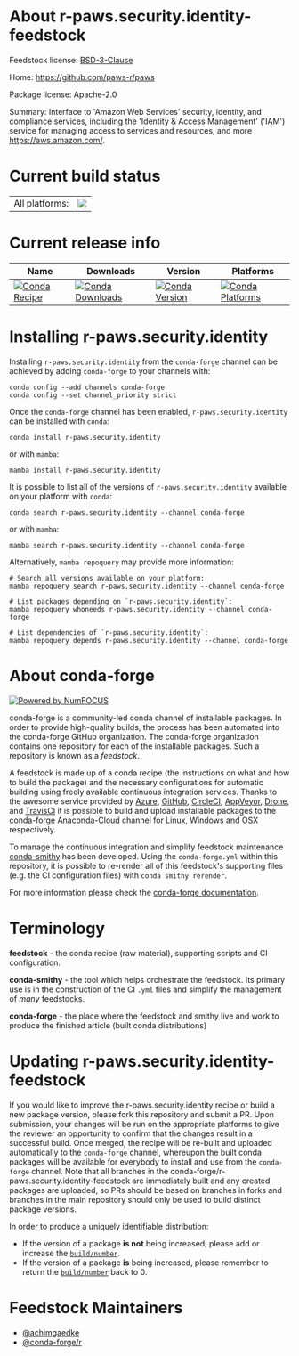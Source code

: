 About r-paws.security.identity-feedstock
========================================

Feedstock license: [BSD-3-Clause](https://github.com/conda-forge/r-paws.security.identity-feedstock/blob/main/LICENSE.txt)

Home: https://github.com/paws-r/paws

Package license: Apache-2.0

Summary: Interface to 'Amazon Web Services' security, identity, and compliance services, including the 'Identity & Access Management' ('IAM') service for managing access to services and resources, and more <https://aws.amazon.com/>.

Current build status
====================


<table><tr><td>All platforms:</td>
    <td>
      <a href="https://dev.azure.com/conda-forge/feedstock-builds/_build/latest?definitionId=14235&branchName=main">
        <img src="https://dev.azure.com/conda-forge/feedstock-builds/_apis/build/status/r-paws.security.identity-feedstock?branchName=main">
      </a>
    </td>
  </tr>
</table>

Current release info
====================

| Name | Downloads | Version | Platforms |
| --- | --- | --- | --- |
| [![Conda Recipe](https://img.shields.io/badge/recipe-r--paws.security.identity-green.svg)](https://anaconda.org/conda-forge/r-paws.security.identity) | [![Conda Downloads](https://img.shields.io/conda/dn/conda-forge/r-paws.security.identity.svg)](https://anaconda.org/conda-forge/r-paws.security.identity) | [![Conda Version](https://img.shields.io/conda/vn/conda-forge/r-paws.security.identity.svg)](https://anaconda.org/conda-forge/r-paws.security.identity) | [![Conda Platforms](https://img.shields.io/conda/pn/conda-forge/r-paws.security.identity.svg)](https://anaconda.org/conda-forge/r-paws.security.identity) |

Installing r-paws.security.identity
===================================

Installing `r-paws.security.identity` from the `conda-forge` channel can be achieved by adding `conda-forge` to your channels with:

```
conda config --add channels conda-forge
conda config --set channel_priority strict
```

Once the `conda-forge` channel has been enabled, `r-paws.security.identity` can be installed with `conda`:

```
conda install r-paws.security.identity
```

or with `mamba`:

```
mamba install r-paws.security.identity
```

It is possible to list all of the versions of `r-paws.security.identity` available on your platform with `conda`:

```
conda search r-paws.security.identity --channel conda-forge
```

or with `mamba`:

```
mamba search r-paws.security.identity --channel conda-forge
```

Alternatively, `mamba repoquery` may provide more information:

```
# Search all versions available on your platform:
mamba repoquery search r-paws.security.identity --channel conda-forge

# List packages depending on `r-paws.security.identity`:
mamba repoquery whoneeds r-paws.security.identity --channel conda-forge

# List dependencies of `r-paws.security.identity`:
mamba repoquery depends r-paws.security.identity --channel conda-forge
```


About conda-forge
=================

[![Powered by
NumFOCUS](https://img.shields.io/badge/powered%20by-NumFOCUS-orange.svg?style=flat&colorA=E1523D&colorB=007D8A)](https://numfocus.org)

conda-forge is a community-led conda channel of installable packages.
In order to provide high-quality builds, the process has been automated into the
conda-forge GitHub organization. The conda-forge organization contains one repository
for each of the installable packages. Such a repository is known as a *feedstock*.

A feedstock is made up of a conda recipe (the instructions on what and how to build
the package) and the necessary configurations for automatic building using freely
available continuous integration services. Thanks to the awesome service provided by
[Azure](https://azure.microsoft.com/en-us/services/devops/), [GitHub](https://github.com/),
[CircleCI](https://circleci.com/), [AppVeyor](https://www.appveyor.com/),
[Drone](https://cloud.drone.io/welcome), and [TravisCI](https://travis-ci.com/)
it is possible to build and upload installable packages to the
[conda-forge](https://anaconda.org/conda-forge) [Anaconda-Cloud](https://anaconda.org/)
channel for Linux, Windows and OSX respectively.

To manage the continuous integration and simplify feedstock maintenance
[conda-smithy](https://github.com/conda-forge/conda-smithy) has been developed.
Using the ``conda-forge.yml`` within this repository, it is possible to re-render all of
this feedstock's supporting files (e.g. the CI configuration files) with ``conda smithy rerender``.

For more information please check the [conda-forge documentation](https://conda-forge.org/docs/).

Terminology
===========

**feedstock** - the conda recipe (raw material), supporting scripts and CI configuration.

**conda-smithy** - the tool which helps orchestrate the feedstock.
                   Its primary use is in the construction of the CI ``.yml`` files
                   and simplify the management of *many* feedstocks.

**conda-forge** - the place where the feedstock and smithy live and work to
                  produce the finished article (built conda distributions)


Updating r-paws.security.identity-feedstock
===========================================

If you would like to improve the r-paws.security.identity recipe or build a new
package version, please fork this repository and submit a PR. Upon submission,
your changes will be run on the appropriate platforms to give the reviewer an
opportunity to confirm that the changes result in a successful build. Once
merged, the recipe will be re-built and uploaded automatically to the
`conda-forge` channel, whereupon the built conda packages will be available for
everybody to install and use from the `conda-forge` channel.
Note that all branches in the conda-forge/r-paws.security.identity-feedstock are
immediately built and any created packages are uploaded, so PRs should be based
on branches in forks and branches in the main repository should only be used to
build distinct package versions.

In order to produce a uniquely identifiable distribution:
 * If the version of a package **is not** being increased, please add or increase
   the [``build/number``](https://docs.conda.io/projects/conda-build/en/latest/resources/define-metadata.html#build-number-and-string).
 * If the version of a package **is** being increased, please remember to return
   the [``build/number``](https://docs.conda.io/projects/conda-build/en/latest/resources/define-metadata.html#build-number-and-string)
   back to 0.

Feedstock Maintainers
=====================

* [@achimgaedke](https://github.com/achimgaedke/)
* [@conda-forge/r](https://github.com/conda-forge/r/)

